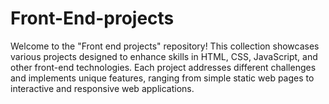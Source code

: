 # Front-End-projects
Welcome to the "Front end projects" repository! This collection showcases various projects designed to enhance skills in HTML, CSS, JavaScript, and other front-end technologies. Each project addresses different challenges and implements unique features, ranging from simple static web pages to interactive and responsive web applications.
